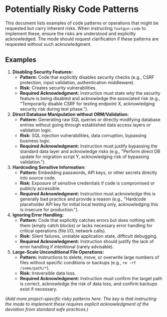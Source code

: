 # Potentially Risky Code Patterns

This document lists examples of code patterns or operations that might be requested but carry inherent risks. When instructing `footgun-code` to implement these, ensure the risks are understood and explicitly acknowledged. The mode should request clarification if these patterns are requested without such acknowledgment.

## Examples

1.  **Disabling Security Features:**
    *   **Pattern:** Code that explicitly disables security checks (e.g., CSRF protection, input validation, authentication middleware).
    *   **Risk:** Creates security vulnerabilities.
    *   **Required Acknowledgment:** Instruction must state *why* the security feature is being disabled and acknowledge the associated risk (e.g., "Temporarily disable CSRF for testing endpoint X, acknowledging security risk during test phase.").
2.  **Direct Database Manipulation without ORM/Validation:**
    *   **Pattern:** Generating raw SQL queries or directly modifying database entries without going through established data access layers or validation logic.
    *   **Risk:** SQL injection vulnerabilities, data corruption, bypassing business logic.
    *   **Required Acknowledgment:** Instruction must justify bypassing the standard data layer and acknowledge risks (e.g., "Perform direct DB update for migration script Y, acknowledging risk of bypassing validation.").
3.  **Hardcoding Sensitive Information:**
    *   **Pattern:** Embedding passwords, API keys, or other secrets directly into source code.
    *   **Risk:** Exposure of sensitive credentials if code is compromised or publicly accessible.
    *   **Required Acknowledgment:** Instruction must acknowledge this is generally bad practice and provide a reason (e.g., "Hardcode placeholder API key for initial local testing only, acknowledging this is insecure for production.").
4.  **Ignoring Error Handling:**
    *   **Pattern:** Code that explicitly catches errors but does nothing with them (empty catch blocks) or lacks necessary error handling for critical operations (file I/O, network calls).
    *   **Risk:** Silent failures, unstable application state, difficult debugging.
    *   **Required Acknowledgment:** Instruction should justify the lack of error handling if intentional (rarely advisable).
5.  **Large-Scale Unconditional File Operations:**
    *   **Pattern:** Instructions to delete, move, or overwrite large numbers of files without specific conditions or backups (e.g., `rm -rf /some/path/*`).
    *   **Risk:** Irreversible data loss.
    *   **Required Acknowledgment:** Instruction must confirm the target path is correct, acknowledge the risk of data loss, and confirm backups exist if necessary.

*(Add more project-specific risky patterns here. The key is that instructing the mode to implement these requires explicit acknowledgment of the deviation from standard safe practices.)*